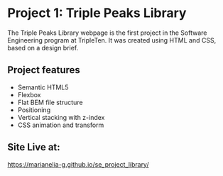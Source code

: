 # Project 1: Triple Peaks Library

The Triple Peaks Library webpage is the first project in the Software Engineering
program at TripleTen. It was created using HTML and CSS, based on a design brief.

## Project features

- Semantic HTML5
- Flexbox
- Flat BEM file structure
- Positioning
- Vertical stacking with z-index
- CSS animation and transform

## Site Live at:

https://marianelia-g.github.io/se_project_library/

